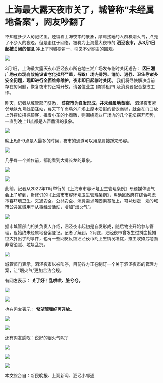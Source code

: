 # 上海最大露天夜市关了，城管称“未经属地备案”，网友吵翻了

不知道多少人的记忆里，还留着上海夜市的景象，摩肩接踵的人群和烟火气，点亮了不少人的夜晚。但是走红于网络，被称为上海最大夜市的
**泗泾夜市，从3月1日起被关闭的信息** 冲上了同城榜第一，引来不少网友的围观。

![](https://inews.gtimg.com/newsapp_bt/0/15705320372/1000)

3月1日，上海最大露天夜市泗泾夜市所在地三湘广场发布临时关闭通告：
**因三湘广场夜市现有设施设备老化损坏严重，导致广场内排污、消防、通行、卫生等诸多安全问题，现即进行全面维修维护，夜市即日起临时关闭。**
我们将尽快解决当前存在的问题，恢复夜市的正常开放，请各位业主 (商铺租户) 及消费者配合整改工作。

昨天，记者从城管部门获悉， **该夜市为自发形成，并未经属地备案。**
泗泾夜市紧邻地铁九号线泗泾站，每天下午商场外广场上原本沿街的餐饮商铺，就会在门口放上外摆位招徕顾客，推着小车的小商贩，则围绕商业广场内的几个花坛摆开阵势，一直到晚上11点都是人声鼎沸的景象。

![](https://inews.gtimg.com/newsapp_bt/0/15695258434/1000)

晚上6点-9点是人最多的时候，夜市的通道可以用摩肩接踵来形容。

![](https://inews.gtimg.com/newsapp_bt/0/15695258663/1000)

几乎每一个摊位前，都能看到大排长龙的景象。

![](https://inews.gtimg.com/newsapp_bt/0/15695258665/1000)

![](https://inews.gtimg.com/newsapp_bt/0/15695258668/1000)

此前，记者从2022年11月举行的《上海市市容环境卫生管理条例》专题媒体通气会上了解到，新修订的《上海市市容环境卫生管理条例》，明确区政府在综合考虑市容环境卫生、交通安全、公共安全、消费需求等因素基础上，可以划定一定的城市公共区域用于从事经营活动，增加“烟火气”。

![](https://inews.gtimg.com/newsapp_bt/0/15695259593/1000)

据市城管部门相关负责人介绍，泗泾夜市起初是自发形成，随后物业开始参与管理，但始终未经属地备案登记。记者了解到，2月底，泗泾夜市曾发生过摊主抢摊位大打出手的事件，也有一些网友反馈泗泾夜市的卫生情况堪忧，摊主收摊后地面非常油腻、垃圾乱扔。

![](https://inews.gtimg.com/newsapp_bt/0/15703842138/1000)

城管部门表示，泗泾夜市以被叫停，目前各方正在制订一个关于泗泾夜市的管理方案，让“烟火气”更加合法合规。

有网友表示： **关了好！乱哄哄、脏兮兮。**

![](https://inews.gtimg.com/newsapp_bt/0/15705320609/1000)

![](https://inews.gtimg.com/newsapp_bt/0/15705320613/1000)

也有网友表示： **希望管理好再开放。**

![](https://inews.gtimg.com/newsapp_bt/0/15705320783/1000)

![](https://inews.gtimg.com/newsapp_bt/0/15705320787/1000)

还有网友感叹：说好的烟火气呢？

![](https://inews.gtimg.com/newsapp_bt/0/15705320796/1000)

![](https://inews.gtimg.com/newsapp_bt/0/15705320965/1000)

![](https://inews.gtimg.com/newsapp_bt/0/15705320967/1000)

本文综合自：新民晚报、上观新闻、泗泾小邻通

